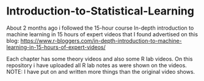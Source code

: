 # Introduction-to-Statistical-Learning
About 2 months ago i followed the 15-hour course In-depth introduction to machine learning in 15 hours of expert videos that I found advertised on this blog: https://www.r-bloggers.com/in-depth-introduction-to-machine-learning-in-15-hours-of-expert-videos/

Each chapter has some theory videos and also some R lab videos. On this repository i have uploaded all R lab notes as were shown on the videos. 
NOTE: I have put on and written more things than the original video shows.
